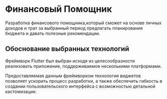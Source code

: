 # Финансовый Помощник

Разработка финансового помощника,который сможет на основе личных доходов и трат за выбранный период предлагать планирование бюджета и давать полезные рекомендации.

## Обоснование выбранных технологий

Фреймворк Flutter был выбран исходя из целесообразности реализовать приложение, поддерживаемое несколькими платформами.

Предоставляемая данным фреймворком технология виджетов позволяет ускорить процесс разработки, а также обеспечить гибкость в создании пользовательского интерфейса с возможностью детальной кастомизации.
